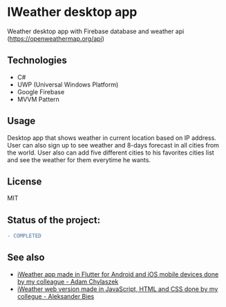 # IWeather desktop app

Weather desktop app with Firebase database and weather api (https://openweathermap.org/api)

## Technologies

* C#
* UWP (Universal Windows Platform)
* Google Firebase 
* MVVM Pattern

## Usage
Desktop app that shows weather in current location based on IP address.
User can also sign up to see weather and 8-days forecast in all cities from the world. User also can add five different cities to his favorites cities list and see the weather for them everytime he wants.

License
----

MIT

## Status of the project: 
```diff 
- COMPLETED
```

## See also

* <a href="https://github.com/krygo-dev/iWeatherApp"> iWeather app made in Flutter for Android and iOS mobile devices done by my colleague - Adam Chylaszek </a>
* <a href="https://github.com/aleksanderbies/iWeather_web_app"> iWeather web version made in JavaScript, HTML and CSS done by my collegue - Aleksander Bies</a>

